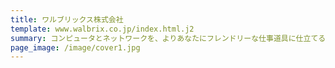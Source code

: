 ```yaml
---
title: ワルブリックス株式会社
template: www.walbrix.co.jp/index.html.j2
summary: コンピュータとネットワークを、よりあなたにフレンドリーな仕事道具に仕立てるお手伝いをします。Walbrixオペレーティングシステムの開発元です。代表 嶋田大貴
page_image: /image/cover1.jpg
---
```

